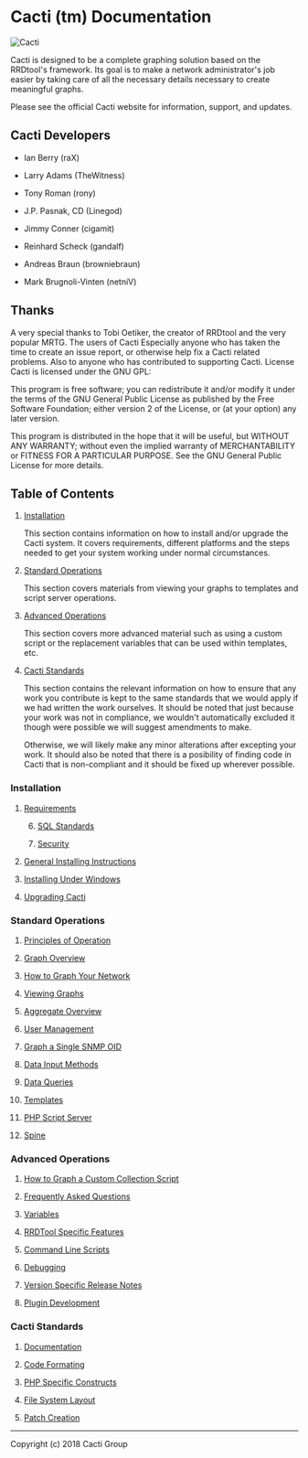 # Cacti (tm) Documentation

![Cacti](images/logo.png)

Cacti is designed to be a complete graphing solution based on the RRDtool's
framework. Its goal is to make a network administrator's job easier by taking
care of all the necessary details necessary to create meaningful graphs.

Please see the official Cacti website for information, support, and updates.

## Cacti Developers

- Ian Berry (raX)

- Larry Adams (TheWitness)

- Tony Roman (rony)

- J.P. Pasnak, CD (Linegod)

- Jimmy Conner (cigamit)

- Reinhard Scheck (gandalf)

- Andreas Braun (browniebraun)

- Mark Brugnoli-Vinten (netniV)

## Thanks

A very special thanks to Tobi Oetiker, the creator of RRDtool and the very
popular MRTG. The users of Cacti Especially anyone who has taken the time to
create an issue report, or otherwise help fix a Cacti related problems. Also
to anyone who has contributed to supporting Cacti. License Cacti is licensed
under the GNU GPL:

This program is free software; you can redistribute it and/or modify it under
the terms of the GNU General Public License as published by the Free Software
Foundation; either version 2 of the License, or (at your option) any later
version.

This program is distributed in the hope that it will be useful, but WITHOUT
ANY WARRANTY; without even the implied warranty of MERCHANTABILITY or FITNESS
FOR A PARTICULAR PURPOSE. See the GNU General Public License for more details.

## Table of Contents

1. [Installation](README.md#installation)

   This section contains information on how to install and/or upgrade the
   Cacti system.  It covers requirements, different platforms and the steps
   needed to get your system working under normal circumstances.

2. [Standard Operations](README.md#standard-operations)

   This section covers materials from viewing your graphs to templates and
   script server operations.

3. [Advanced Operations](README.md#advanced-operations)

   This section covers more advanced material such as using a custom script
   or the replacement variables that can be used within templates, etc.

4. [Cacti Standards](README.md#cacti-standards)

   This section contains the relevant information on how to ensure that any
   work you contribute is kept to the same standards that we would apply if
   we had written the work ourselves.  It should be noted that just because
   your work was not in compliance, we wouldn't automatically excluded it
   though were possible we will suggest amendments to make.

   Otherwise, we will likely make any minor alterations after excepting
   your work.  It should also be noted that there is a posibility of finding
   code in Cacti that is non-compliant and it should be fixed up wherever
   possible.

### Installation

1. [Requirements](Requirements.md)

   6. [SQL Standards](Standards-SQL.md)

   7. [Security](Standards-Security.md)

2. [General Installing Instructions](General-Installing-Instructions.md)

3. [Installing Under Windows](Installing-Under-Windows.md)

4. [Upgrading Cacti](Upgrading-Cacti.md)

### Standard Operations

1. [Principles of Operation](Principles-of-Operation.md)

2. [Graph Overview](Graph-Overview.md)

3. [How to Graph Your Network](How-to-Graph-Your-Network.md)

4. [Viewing Graphs](Viewing-Graphs.md)

5. [Aggregate Overview](Aggregate-Overview.md)

6. [User Management](User-Management.md)

7. [Graph a Single SNMP OID](Graph-a-Single-SNMP-OID.md)

8. [Data Input Methods](Data-Input-Methods.md)

9. [Data Queries](Data-Queries.md)

10. [Templates](Templates.md)

11. [PHP Script Server](PHP-Script-Server.md)

12. [Spine](Spine.md)

### Advanced Operations

1. [How to Graph a Custom Collection Script](How-to-Graph-a-Custom-Collection-Script.md)

2. [Frequently Asked Questions](Frequently-Asked-Questions.md)

3. [Variables](Variables.md)

4. [RRDTool Specific Features](RRDTool-Specific-Features.md)

5. [Command Line Scripts](Command-Line-Scripts.md)

6. [Debugging](Debugging.md)

7. [Version Specific Release Notes](Version-Specific-Release-Notes.md)

8. [Plugin Development](Plugin-Development.md)

### Cacti Standards

1. [Documentation](Standards-Documentation.md)

2. [Code Formating](Standards-Code-Formatting.md)

3. [PHP Specific Constructs](Standards-PHP-Spec-Constructs.md)

4. [File System Layout](Standards-FileSystem-Layout.md)

5. [Patch Creation](Standards-Patch-Creation.md)

---
Copyright (c) 2018 Cacti Group
